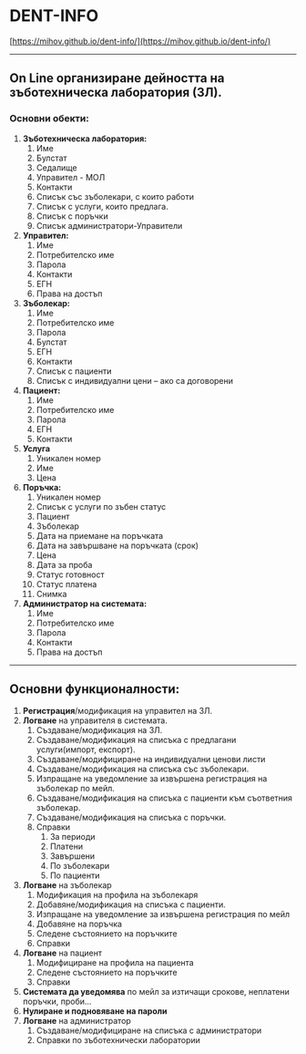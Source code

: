 # DENT-INFO
[https://mihov.github.io/dent-info/](https://mihov.github.io/dent-info/)
***
## On Line организиране дейността на зъботехническа лаборатория (ЗЛ).

### Основни обекти:
1. **Зъботехническа лаборатория:**
	1. Име
	2. Булстат
	3. Седалище
	4. Управител - МОЛ
	5. Контакти
	6. Списък със зъболекари, с които работи
	7. Списък с услуги, които предлага.
	8. Списък с поръчки
	9. Списък администратори-Управители
2. **Управител:**
	1. Име
	2. Потребителско име
	3. Парола
	4. Контакти
	5. ЕГН
	6. Права на достъп
3. **Зъболекар:**
	1. Име
	2. Потребителско име
	3. Парола
	4. Булстат
	5. ЕГН
	6. Контакти
	7. Списък с пациенти
	8. Списък с индивидуални цени – ако са договорени
4. **Пациент:**
	1. Име
	2. Потребителско име
	3. Парола
	4. ЕГН
	5. Контакти
5. **Услуга**
	1. Уникален номер
	2. Име
	3. Цена
6. **Поръчка:**
	1. Уникален номер
	2. Списък с услуги по зъбен статус
	3. Пациент
	4. Зъболекар
	5. Дата на приемане на поръчката
	6. Дата на завършване на поръчката (срок)
	7. Цена
	8. Дата за проба
	9. Статус готовност
	10. Статус платена
	11. Снимка
7. **Администратор на системата:**
	1. Име
	2. Потребителско име
	3. Парола
	4. Контакти
	5. Права на достъп

***
## Основни функционалности:
1. **Регистрация**/модификация на управител на ЗЛ.
2. **Логване** на управителя в системата.
	1. Създаване/модификация на ЗЛ.
	2. Създаване/модификация на списъка с предлагани услуги(импорт, експорт).
	3. Създаване/модифициране на индивидуални ценови листи
	4. Създаване/модификация на списъка със зъболекари.
	5. Изпращане на уведомление за извършена регистрация на зъболекар по мейл.
	6. Създаване/модификация на списъка с пациенти към съответния зъболекар.
	7. Създаване/модификация на списъка с поръчки.
	8. Справки
		1. За периоди
		2. Платени
		3. Завършени
		4. По зъболекари
		5. По пациенти
3. **Логване** на зъболекар
	1. Модификация на профила на зъболекаря
	2. Добавяне/модификация на списъка с пациенти.
	3. Изпращане на уведомление за извършена регистрация по мейл
	4. Добавяне на поръчка
	5. Следене състоянието на поръчките
	6. Справки
4. **Логване** на пациент
	1. Модифициране на профила на пациента
	2. Следене състоянието на поръчките
	3. Справки
5. **Системата да уведомява** по мейл за изтичащи срокове, неплатени поръчки, проби…
6. **Нулиране и подновяване на пароли**
7. **Логване** на администратор
	1. Създаване/модифициране на списъка с администратори
	2. Справки по зъботехнически лаборатории
